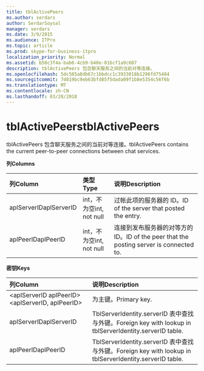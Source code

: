 ```yaml
---
title: tblActivePeers
ms.author: serdars
author: SerdarSoysal
manager: serdars
ms.date: 3/9/2015
ms.audience: ITPro
ms.topic: article
ms.prod: skype-for-business-itpro
localization_priority: Normal
ms.assetid: b50c3f4a-bab6-4cb9-b40e-016cf1a9c607
description: tblActivePeers 包含聊天服务之间的当前对等连接。
ms.openlocfilehash: 5dc585a8db67c1bbdcc1c3933018b1296fd75484
ms.sourcegitcommit: 7d819bc9eb63bfd85f5dada09f1b8e5354c56f6b
ms.translationtype: MT
ms.contentlocale: zh-CN
ms.lasthandoff: 03/28/2018
---
```

# <a name="tblactivepeers"></a><span data-ttu-id="ff3a2-103">tblActivePeers</span><span class="sxs-lookup"><span data-stu-id="ff3a2-103">tblActivePeers</span></span>
 
<span data-ttu-id="ff3a2-104">tblActivePeers 包含聊天服务之间的当前对等连接。</span><span class="sxs-lookup"><span data-stu-id="ff3a2-104">tblActivePeers contains the current peer-to-peer connections between chat services.</span></span>
  
<span data-ttu-id="ff3a2-105">**列**</span><span class="sxs-lookup"><span data-stu-id="ff3a2-105">**Columns**</span></span>

|<span data-ttu-id="ff3a2-106">**列**</span><span class="sxs-lookup"><span data-stu-id="ff3a2-106">**Column**</span></span>|<span data-ttu-id="ff3a2-107">**类型**</span><span class="sxs-lookup"><span data-stu-id="ff3a2-107">**Type**</span></span>|<span data-ttu-id="ff3a2-108">**说明**</span><span class="sxs-lookup"><span data-stu-id="ff3a2-108">**Description**</span></span>|
|:-----|:-----|:-----|
|<span data-ttu-id="ff3a2-109">aplServerID</span><span class="sxs-lookup"><span data-stu-id="ff3a2-109">aplServerID</span></span>  <br/> |<span data-ttu-id="ff3a2-110">int，不为空</span><span class="sxs-lookup"><span data-stu-id="ff3a2-110">int, not null</span></span>  <br/> |<span data-ttu-id="ff3a2-111">过帐此项的服务器的 ID。</span><span class="sxs-lookup"><span data-stu-id="ff3a2-111">ID of the server that posted the entry.</span></span>  <br/> |
|<span data-ttu-id="ff3a2-112">aplPeerID</span><span class="sxs-lookup"><span data-stu-id="ff3a2-112">aplPeerID</span></span>  <br/> |<span data-ttu-id="ff3a2-113">int，不为空</span><span class="sxs-lookup"><span data-stu-id="ff3a2-113">int, not null</span></span>  <br/> |<span data-ttu-id="ff3a2-114">连接到发布服务器的对等方的 ID。</span><span class="sxs-lookup"><span data-stu-id="ff3a2-114">ID of the peer that the posting server is connected to.</span></span>  <br/> |
   
<span data-ttu-id="ff3a2-115">**密钥**</span><span class="sxs-lookup"><span data-stu-id="ff3a2-115">**Keys**</span></span>

|<span data-ttu-id="ff3a2-116">**列**</span><span class="sxs-lookup"><span data-stu-id="ff3a2-116">**Column**</span></span>|<span data-ttu-id="ff3a2-117">**说明**</span><span class="sxs-lookup"><span data-stu-id="ff3a2-117">**Description**</span></span>|
|:-----|:-----|
|<span data-ttu-id="ff3a2-118">\<aplServerID aplPeerID\></span><span class="sxs-lookup"><span data-stu-id="ff3a2-118">\<aplServerID, aplPeerID\></span></span>  <br/> |<span data-ttu-id="ff3a2-119">为主键。</span><span class="sxs-lookup"><span data-stu-id="ff3a2-119">Primary key.</span></span>  <br/> |
|<span data-ttu-id="ff3a2-120">aplServerID</span><span class="sxs-lookup"><span data-stu-id="ff3a2-120">aplServerID</span></span>  <br/> |<span data-ttu-id="ff3a2-121">TblServerIdentity.serverID 表中查找与外键。</span><span class="sxs-lookup"><span data-stu-id="ff3a2-121">Foreign key with lookup in tblServerIdentity.serverID table.</span></span>  <br/> |
|<span data-ttu-id="ff3a2-122">aplPeerID</span><span class="sxs-lookup"><span data-stu-id="ff3a2-122">aplPeerID</span></span>  <br/> |<span data-ttu-id="ff3a2-123">TblServerIdentity.serverID 表中查找与外键。</span><span class="sxs-lookup"><span data-stu-id="ff3a2-123">Foreign key with lookup in tblServerIdentity.serverID table.</span></span>  <br/> |
   

